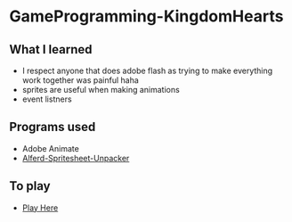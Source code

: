 # GameProgramming-KingdomHearts

## What I learned
- I respect anyone that does adobe flash as trying to make everything work together was painful haha
- sprites are useful when making animations 
- event listners

## Programs used 
- Adobe Animate
- [Alferd-Spritesheet-Unpacker](https://github.com/ForkandBeard/Alferd-Spritesheet-Unpacker/releases)

## To play 
- [Play Here](https://nealjmc.github.io/GameProgramming-KingdomHearts/asst2.html)
